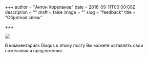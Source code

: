 +++
author = "Антон Корепанов"
date = 2016-09-11T00:00:00Z
description = ""
draft = false
image = ""
slug = "feedback"
title = "Обратная связь"

+++

![](/images/2016/09/iqupgvpa.jpg)

В комментариях Disqus к этому посту Вы можете оставлять свои пожелания и предложения.